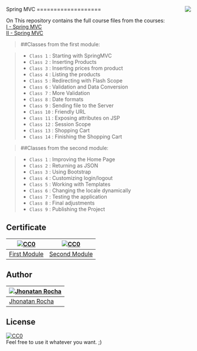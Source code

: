 <img src="http://image.flaticon.com/icons/png/128/188/188333.png" align="right" />
Spring MVC
===================

On This repository contains the full course files from the courses:  
[I - Spring MVC](https://cursos.alura.com.br/course/spring-mvc-1-criando-aplicacoes-web)  
[II - Spring MVC](https://cursos.alura.com.br/course/springmvc-2-integracao-cache-seguranca-e-templates)  

> ##Classes from the first module:

> - `Class 1` : Starting with SpringMVC
> - `Class 2` : Inserting Products
> - `Class 3` : Inserting prices from product
> - `Class 4` : Listing the products
> - `Class 5` : Redirecting with Flash Scope
> - `Class 6` : Validation and Data Conversion
> - `Class 7` : More Validation
> - `Class 8` : Date formats
> - `Class 9` : Sending file to the Server
> - `Class 10` : Friendly URL
> - `Class 11` : Exposing attributes on JSP
> - `Class 12` : Session Scope
> - `Class 13` : Shopping Cart
> - `Class 14` : Finishing the Shopping Cart 

> ##Classes from the second module:

> - `Class 1` : Improving the Home Page
> - `Class 2` : Returning as JSON
> - `Class 3` : Using Bootstrap
> - `Class 4` : Customizing login/logout
> - `Class 5` : Working with Templates
> - `Class 6` : Changing the locale dynamically
> - `Class 7` : Testing the application
> - `Class 8` : Final adjustments
> - `Class 9` : Publishing the Project

## Certificate
[![CC0](http://image.flaticon.com/icons/png/128/230/230357.png)](https://cursos.alura.com.br/user/jcristianrocha/course/spring-mvc-1-criando-aplicacoes-web/certificate) | [![CC0](http://image.flaticon.com/icons/png/128/230/230357.png)](https://cursos.alura.com.br/user/jcristianrocha/course/springmvc-2-integracao-cache-seguranca-e-templates/certificate) |
---| ---|
[First Module](https://cursos.alura.com.br/user/jcristianrocha/course/spring-mvc-1-criando-aplicacoes-web/certificate) | [Second Module](https://cursos.alura.com.br/user/jcristianrocha/course/springmvc-2-integracao-cache-seguranca-e-templates/certificate) |

## Author
[![Jhonatan Rocha](https://media.licdn.com/mpr/mpr/shrinknp_400_400/AAEAAQAAAAAAAAXnAAAAJDJiMGJjYTUyLWU5NzUtNDU4Yi1iYTYxLWU4OGU2MTAwMmQ5OA.jpg)](https://jhonatanrocha.github.io) |
---|
[Jhonatan Rocha](https://jhonatanrocha.github.io) |

## License

[![CC0](http://mirrors.creativecommons.org/presskit/buttons/88x31/svg/cc-zero.svg)](https://creativecommons.org/publicdomain/zero/1.0/)  
Feel free to use it whatever you want. ;)
